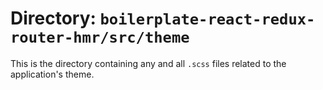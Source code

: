 # Directory: `boilerplate-react-redux-router-hmr/src/theme`
This is the directory containing any and all `.scss` files related to the application's theme.
